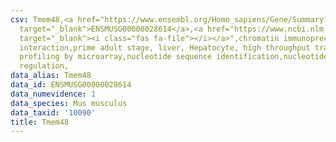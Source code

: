 ```yaml
---
csv: Tmem48,<a href="https://www.ensembl.org/Homo_sapiens/Gene/Summary?db=core;g=ENSMUSG00000028614"
  target="_blank">ENSMUSG00000028614</a>,<a href="https://www.ncbi.nlm.nih.gov/pubmed/23834426"
  target="_blank"><i class="fas fa-file"></i></a>",chromatin immunoprecipitation assay,direct
  interaction,prime adult stage, liver, Hepatocyte, high throughput transcription
  profiling by microarray,nucleotide sequence identification,nucleotide sequence identification,transcriptional
  regulation,
data_alias: Tmem48
data_id: ENSMUSG00000028614
data_numevidence: 1
data_species: Mus musculus
data_taxid: '10090'
title: Tmem48
---
```

